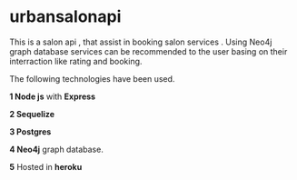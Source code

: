 # urbansalonapi
This is a salon api , that assist in booking salon services . Using Neo4j graph database services can be recommended to the user basing on their interraction like rating and booking.

The following technologies have been used.

**1 Node js** with **Express**

**2 Sequelize**

**3 Postgres**

**4 Neo4j** graph database.

**5** Hosted in **heroku**
